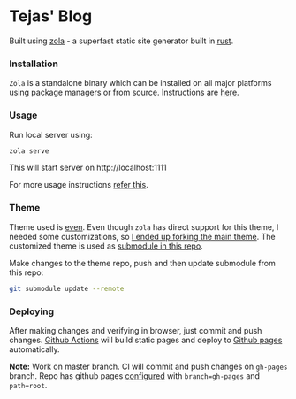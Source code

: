 # Tejas' Blog

Built using [zola](https://www.getzola.org/) - a superfast static site generator built in [rust](https://www.rust-lang.org/).

### Installation

`Zola` is a standalone binary which can be installed on all major platforms using package managers or from source.
Instructions are [here](https://www.getzola.org/documentation/getting-started/installation/).

### Usage

Run local server using:

```sh
zola serve
```

This will start server on http://localhost:1111

For more usage instructions [refer this](https://www.getzola.org/documentation/getting-started/cli-usage/).

### Theme

Theme used is [even](https://www.getzola.org/themes/even/). Even though `zola` has direct support for this theme, I needed some customizations, so [I ended up forking the main theme](https://github.com/tejasbubane/even/). The customized theme is used as [submodule in this repo](./themes).

Make changes to the theme repo, push and then update submodule from this repo:

```sh
git submodule update --remote
```

### Deploying

After making changes and verifying in browser, just commit and push changes. [Github Actions](./.github/workflows/zola.yml) will build static pages and deploy to [Github pages](https://pages.github.com/) automatically.

**Note:** Work on master branch. CI will commit and push changes on `gh-pages` branch. Repo has github pages [configured](https://docs.github.com/en/github/working-with-github-pages/configuring-a-publishing-source-for-your-github-pages-site) with `branch=gh-pages` and `path=root`.
